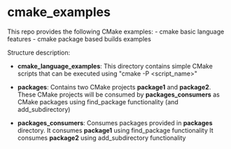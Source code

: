 # cmake_examples
This repo provides the following CMake examples:
    - cmake basic language features
    - cmake package based builds examples

Structure description:

- **cmake_language_examples**:
    This directory contains simple CMake scripts that can be executed using "cmake -P <script_name>"

- **packages**: 
    Contains two CMake projects **package1** and **package2**.
    These CMake projects will be consumed by **packages_consumers** as CMake packages using find_package functionality (and add_subdirectory)

- **packages_consumers**:
    Consumes packages provided in **packages** directory.
    It consumes **package1** using find_package functionality
    It consumes **package2** using add_subdirectory functionality
